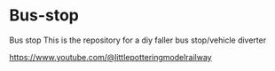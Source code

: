 # Bus-stop
Bus stop
This is the repository for a diy faller bus stop/vehicle diverter

https://www.youtube.com/@littlepotteringmodelrailway

